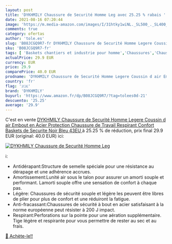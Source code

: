 ```yaml
---
layout: post
title: 'DYKHMILY Chaussure de Securité Homme Leg avec 25.25 % rabais '
date: 2021-08-16 07:20:44
image: 'https://m.media-amazon.com/images/I/31htky1wiNL._SL500_._SL400_.jpg'
comments: true
category: ofertas
author: 'tole.es'
slug: 'B08JCGQ9R7-fr DYKHMILY Chaussure de Securité Homme Legere Coussin d air...'
sku: 'B08JCGQ9R7-fr'
tags: [ 'Baskets chantiers et industrie pour homme','Chaussures','Chaussures chantiers et industrie pour homme','Chaussures de travail homme','Chaussures et Sacs','Chaussures homme','dykhmily', ]
actualPrice: 29.9 EUR
currency: EUR
price: 29.9
comparePrice: 40.0 EUR
prodname: 'DYKHMILY Chaussure de Securité Homme Legere Coussin d air Embout en Acier Protection Chaussure de Travail Respirant Confort Baskets de Securite Noir Bleu 43EU '
country: 'fr'
flag: '🇫🇷'
brand: 'DYKHMILY'
buyurl: 'https://www.amazon.fr/dp/B08JCGQ9R7/?tag=tolees0d-21'
descuento: '25.25'
average: '29.9'
---
```


C'est en vente [DYKHMILY Chaussure de Securité Homme Legere Coussin d air Embout en Acier Protection Chaussure de Travail Respirant Confort Baskets de Securite Noir Bleu 43EU ](https://www.amazon.fr/dp/B08JCGQ9R7/?tag=tolees0d-21)  à  25.25 % de réduction, prix final  29.9 EUR (original: 40.0 EUR) ici:

[![DYKHMILY Chaussure de Securité Homme Leg](https://m.media-amazon.com/images/I/31htky1wiNL._SL500_._SL400_.jpg)](https://www.amazon.fr/dp/B08JCGQ9R7/?tag=tolees0d-21)

ℹ️:

- Antidérapant:Structure de semelle spéciale pour une résistance au dérapage et une adhérence accrues.
- Amortissement:Lunité air sous le talon pour assurer un amorti souple et performant. Lamorti souple offre une sensation de confort à chaque pas.
- Légère: Chaussures de sécurité souple et légère les peuvent être libres de plier pour plus de confort et une réduiront la fatigue.
- Anti-fracassant:Chaussures de sécurité à bout en acier satisfaisant à la norme européenne peut résister à 200 J impact.
- Respirant:Perforations sur la pointe pour une aération supplémentaire. Tige légère et respirante pour vous permettre de rester au sec et au frais.

[🛒 Achète-le!!](https://www.amazon.fr/dp/B08JCGQ9R7/?tag=tolees0d-21)
